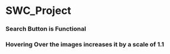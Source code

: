 # SWC_Project
### Search Button is Functional
### Hovering Over the images increases it by a scale of 1.1
